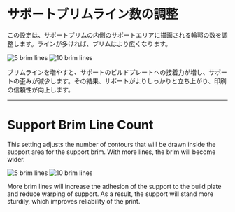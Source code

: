 サポートブリムライン数の調整
====
この設定は、サポートブリムの内側のサポートエリアに描画される輪郭の数を調整します。ラインが多ければ、ブリムはより広くなります。

![5 brim lines](../images/support_brim_2mm.png)
![10 brim lines](../images/support_brim_4mm.png)

ブリムラインを増やすと、サポートのビルドプレートへの接着力が増し、サポートの歪みが減少します。その結果、サポートがよりしっかりと立ち上がり、印刷の信頼性が向上します。

---

Support Brim Line Count
====
This setting adjusts the number of contours that will be drawn inside the support area for the support brim. With more lines, the brim will become wider.

![5 brim lines](../images/support_brim_2mm.png)
![10 brim lines](../images/support_brim_4mm.png)

More brim lines will increase the adhesion of the support to the build plate and reduce warping of support. As a result, the support will stand more sturdily, which improves reliability of the print.